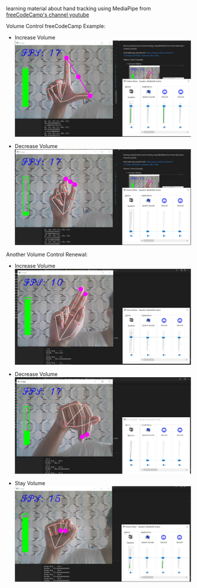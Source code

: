 learning material about hand tracking using MediaPipe from [freeCodeCamp's channel youtube](https://www.youtube.com/watch?v=01sAkU_NvOY&list=LL&index=6&t=1663s)


Volume Control freeCodeCamp Example: 

* Increase Volume
![Volume Control Increase Base](Img/volumIbase.png)

* Decrease Volume
![Volume Control Decrease Base](Img/volumDecBase.png)

Another Volume Control Renewal:

* Increase Volume
![volume Control Increase](Img/volumeControlIncrease.jpeg)

* Decrease Volume
![volume Control Decrase](Img/volumeControlDecrease.png)

* Stay Volume
![volume Control Stay](Img/volumeControlStay.png)